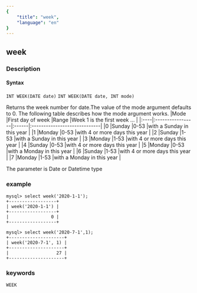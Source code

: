 ```yaml
---
{
    "title": "week",
    "language": "en"
}
---
```


<!-- 
Licensed to the Apache Software Foundation (ASF) under one
or more contributor license agreements.  See the NOTICE file
distributed with this work for additional information
regarding copyright ownership.  The ASF licenses this file
to you under the Apache License, Version 2.0 (the
"License"); you may not use this file except in compliance
with the License.  You may obtain a copy of the License at

  http://www.apache.org/licenses/LICENSE-2.0

Unless required by applicable law or agreed to in writing,
software distributed under the License is distributed on an
"AS IS" BASIS, WITHOUT WARRANTIES OR CONDITIONS OF ANY
KIND, either express or implied.  See the License for the
specific language governing permissions and limitations
under the License.
-->

## week
### Description
#### Syntax

`INT WEEK(DATE date)`
`INT WEEK(DATE date, INT mode)`

Returns the week number for date.The value of the mode argument defaults to 0.
The following table describes how the mode argument works.
|Mode |First day of week |Range  |Week 1 is the first week …    |
|:----|:-----------------|:------|:-----------------------------|
|0    |Sunday            |0-53   |with a Sunday in this year    |
|1    |Monday            |0-53   |with 4 or more days this year |
|2    |Sunday            |1-53   |with a Sunday in this year    |
|3    |Monday            |1-53   |with 4 or more days this year |
|4    |Sunday            |0-53   |with 4 or more days this year |
|5    |Monday            |0-53   |with a Monday in this year    |
|6    |Sunday            |1-53   |with 4 or more days this year |
|7    |Monday            |1-53   |with a Monday in this year    |

The parameter is Date or Datetime type

### example
```
mysql> select week('2020-1-1');
+------------------+
| week('2020-1-1') |
+------------------+
|                0 |
+------------------+
```
```
mysql> select week('2020-7-1',1);
+---------------------+
| week('2020-7-1', 1) |
+---------------------+
|                  27 |
+---------------------+
```
### keywords
    WEEK
